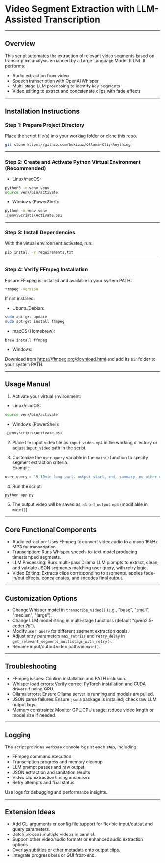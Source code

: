 # Video Segment Extraction with LLM-Assisted Transcription

---

## Overview

This script automates the extraction of relevant video segments based on transcription analysis enhanced by a Large Language Model (LLM). It performs:

- Audio extraction from video  
- Speech transcription with OpenAI Whisper  
- Multi-stage LLM processing to identify key segments  
- Video editing to extract and concatenate clips with fade effects  

---

## Installation Instructions

### Step 1: Prepare Project Directory

Place the script file(s) into your working folder or clone this repo.

```bash
git clone https://github.com/bukizzz/Ollama-Clip-Anything
```

---

### Step 2: Create and Activate Python Virtual Environment (Recommended)

- Linux/macOS:

```bash
python3 -m venv venv  
source venv/bin/activate
```

- Windows (PowerShell):

```bash
python -m venv venv  
.env\Scripts\Activate.ps1
```

---

### Step 3: Install Dependencies

With the virtual environment activated, run:

```bash
pip install -r requirements.txt
```

---

### Step 4: Verify FFmpeg Installation

Ensure FFmpeg is installed and available in your system PATH:

```bash
ffmpeg -version
```

If not installed:

- Ubuntu/Debian:

```bash
sudo apt-get update  
sudo apt-get install ffmpeg
```

- macOS (Homebrew):

```bash
brew install ffmpeg
```

- Windows:

Download from https://ffmpeg.org/download.html and add its `bin` folder to your system PATH.

---

## Usage Manual

1. Activate your virtual environment:

- Linux/macOS:

```bash
source venv/bin/activate
```

- Windows (PowerShell):

```bash
.env\Scripts\Activate.ps1
```

2. Place the input video file as `input_video.mp4` in the working directory or adjust `input_video` path in the script.

3. Customize the `user_query` variable in the `main()` function to specify segment extraction criteria.  
Example:

```python
user_query = "5-10min long part. output start, end, summary. no other output"
```

4. Run the script:

```bash
python app.py
```

5. The output video will be saved as `edited_output.mp4` (modifiable in `main()`).

---

## Core Functional Components

- Audio extraction: Uses FFmpeg to convert video audio to a mono 16kHz MP3 for transcription.  
- Transcription: Runs Whisper speech-to-text model producing timestamped segments.  
- LLM Processing: Runs multi-pass Ollama LLM prompts to extract, clean, and validate JSON segments matching user query, with retry logic.  
- Video Editing: Extracts clips corresponding to segments, applies fade-in/out effects, concatenates, and encodes final output.

---

## Customization Options

- Change Whisper model in `transcribe_video()` (e.g., "base", "small", "medium", "large").  
- Change LLM model string in multi-stage functions (default "qwen2.5-coder:7b").  
- Modify `user_query` for different segment extraction goals.  
- Adjust retry parameters `max_retries` and `retry_delay` in `get_relevant_segments_multistage_with_retry()`.  
- Rename input/output video paths in `main()`.

---

## Troubleshooting

- FFmpeg issues: Confirm installation and PATH inclusion.  
- Whisper load errors: Verify correct PyTorch installation and CUDA drivers if using GPU.  
- Ollama errors: Ensure Ollama server is running and models are pulled.  
- JSON parse failures: Ensure `json5` package is installed; check raw LLM output logs.  
- Memory constraints: Monitor GPU/CPU usage; reduce video length or model size if needed.

---

## Logging

The script provides verbose console logs at each step, including:

- FFmpeg command execution  
- Transcription progress and memory cleanup  
- LLM prompt passes and raw output  
- JSON extraction and sanitation results  
- Video clip extraction timing and errors  
- Retry attempts and final status

Use logs for debugging and performance insights.

---

## Extension Ideas

- Add CLI arguments or config file support for flexible input/output and query parameters.  
- Batch process multiple videos in parallel.  
- Support other video/audio formats or enhanced audio extraction options.  
- Overlay subtitles or other metadata onto output clips.  
- Integrate progress bars or GUI front-end.
